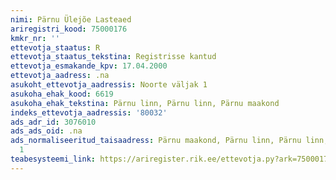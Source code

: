 ```yaml
---
nimi: Pärnu Ülejõe Lasteaed
ariregistri_kood: 75000176
kmkr_nr: ''
ettevotja_staatus: R
ettevotja_staatus_tekstina: Registrisse kantud
ettevotja_esmakande_kpv: 17.04.2000
ettevotja_aadress: .na
asukoht_ettevotja_aadressis: Noorte väljak 1
asukoha_ehak_kood: 6619
asukoha_ehak_tekstina: Pärnu linn, Pärnu linn, Pärnu maakond
indeks_ettevotja_aadressis: '80032'
ads_adr_id: 3076010
ads_ads_oid: .na
ads_normaliseeritud_taisaadress: Pärnu maakond, Pärnu linn, Pärnu linn, Noorte väljak
  1
teabesysteemi_link: https://ariregister.rik.ee/ettevotja.py?ark=75000176&ref=rekvisiidid
---
```


